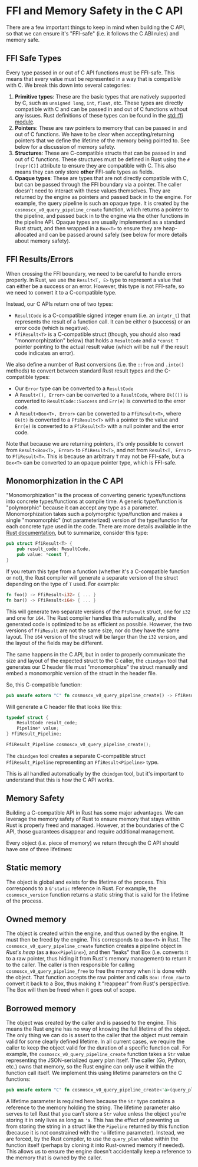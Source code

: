 # FFI and Memory Safety in the C API

There are a few important things to keep in mind when building the C API, so that we can ensure it's "FFI-safe" (i.e. it follows the C ABI rules) and memory safe.

## FFI Safe Types

Every type passed in or out of C API functions must be FFI-safe.
This means that every value must be represented in a way that is compatible with C.
We break this down into several categories:

1. **Primitive types**: These are the basic types that are natively supported by C, such as `unsigned long`, `int`, `float`, etc.
   These types are directly compatible with C and can be passed in and out of C functions without any issues.
   Rust definitions of these types can be found in the [std::ffi module](https://doc.rust-lang.org/stable/std/ffi/index.html).
2. **Pointers**: These are raw pointers to memory that can be passed in and out of C functions.
   We have to be clear when accepting/returning pointers that we define the lifetime of the memory being pointed to.
   See below for a discussion of memory safety.
3. **Structures**: These are C-compatible structs that can be passed in and out of C functions.
   These structures must be defined in Rust using the `#[repr(C)]` attribute to ensure they are compatible with C.
   This also means they can only store **other** FFI-safe types as fields.
4. **Opaque types**: These are types that are not directly compatible with C, but can be passed through the FFI boundary via a pointer.
   The caller doesn't need to interact with these values themselves.
   They are returned by the engine as pointers and passed back in to the engine.
   For example, the query pipeline is such an opaque type.
   It is created by the `cosmoscx_v0_query_pipeline_create` function, which returns a pointer to the pipeline, and passed back in to the engine via the other functions in the pipeline API.
   Opaque types are usually implemented as a standard Rust struct, and then wrapped in a `Box<T>` to ensure they are heap-allocated and can be passed around safely (see below for more details about memory safety).

## FFI Results/Errors

When crossing the FFI boundary, we need to be careful to handle errors properly.
In Rust, we use the `Result<T, E>` type to represent a value that can either be a success or an error.
However, this type is not FFI-safe, so we need to convert it to a C-compatible type.

Instead, our C APIs return one of two types:

* `ResultCode` is a C-compatible signed integer enum (i.e. an `intptr_t`) that represents the result of a function call.
  It can be either `0` (success) or an error code (which is negative).
* `FfiResult<T>` is a C-compatible struct (though, you should also read "monomorphization" below) that holds a `ResultCode` and a `*const T` pointer pointing to the actual result value (which will be null if the result code indicates an error).

We also define a number of Rust conversions (i.e. the `::from` and `.into()` methods) to convert between standard Rust result types and the C-compatible types:

* Our `Error` type can be converted to a `ResultCode`
* A `Result<(), Error>` can be converted to a `ResultCode`, where `Ok(())` is converted to `ResultCode::Success` and `Err(e)` is converted to the error code.
* A `Result<Box<T>, Error>` can be converted to a `FfiResult<T>`, where `Ok(t)` is converted to a `FfiResult<T>` with a pointer to the value and `Err(e)` is converted to a `FfiResult<T>` with a null pointer and the error code.

Note that because we are returning pointers, it's only possible to convert from `Result<Box<T>, Error>` to `FfiResult<T>`, and not from `Result<T, Error>` to `FfiResult<T>`.
This is because an arbitrary `T` may not be FFI-safe, but a `Box<T>` can be converted to an opaque pointer type, which is FFI-safe.

## Monomorphization in the C API

"Monomorphization" is the process of converting generic types/functions into concrete types/functions at compile time.
A generic type/function is "polymorphic" because it can accept any type as a parameter.
Monomorphization takes such a polymorphic type/function and makes a single "monomorphic" (not parameterized) version of the type/function for each concrete type used in the code.
There are more details available in the [Rust documentation](https://doc.rust-lang.org/book/ch10-01-syntax.html#performance-of-code-using-generics), but to summarize, consider this type:

```rust
pub struct FfiResult<T> {
    pub result_code: ResultCode,
    pub value: *const T,
}
```

If you return this type from a function (whether it's a C-compatible function or not), the Rust compiler will generate a separate version of the struct depending on the type of `T` used.
For example:

```rust
fn foo() -> FfiResult<i32> { ... }
fn bar() -> FfiResult<i64> { ... }
```

This will generate two separate versions of the `FfiResult` struct, one for `i32` and one for `i64`.
The Rust compiler handles this automatically, and the generated code is optimized to be as efficient as possible.
However, the two versions of `FfiResult` are not the same size, nor do they have the same layout.
The `i64` version of the struct will be larger than the `i32` version, and the layout of the fields may be different.

The same happens in the C API, but in order to properly communicate the size and layout of the expected struct to the C caller, the `cbindgen` tool that generates our C header file must "monomorphize" the struct manually and embed a monomorphic version of the struct in the header file.

So, this C-compatible function:

```rust
pub unsafe extern "C" fn cosmoscx_v0_query_pipeline_create() -> FfiResult<Pipeline>;
```
Will generate a C header file that looks like this:

```c
typedef struct {
    ResultCode result_code;
    Pipeline* value;
} FfiResult_Pipeline;

FfiResult_Pipeline cosmoscx_v0_query_pipeline_create();
```

The `cbindgen` tool creates a separate C-compatible struct `FfiResult_Pipeline` representing an `FfiResult<Pipeline>` type.

This is all handled automatically by the `cbindgen` tool, but it's important to understand that this is how the C API works.

## Memory Safety

Building a C-compatible API in Rust has some major advantages.
We can leverage the memory safety of Rust to ensure memory that stays within Rust is properly freed and managed.
However, at the boundaries of the C API, those guarantees disappear and require additional management.

Every object (i.e. piece of memory) we return through the C API should have one of three lifetimes:

## Static memory

The object is global and exists for the lifetime of the process.
This corresponds to a `&'static` reference in Rust.
For example, the `cosmoscx_version` function returns a static string that is valid for the lifetime of the process.

## Owned memory

The object is created within the engine, and thus owned by the engine.
It must then be freed by the engine.
This corresponds to a `Box<T>` in Rust.
The `cosmoscx_v0_query_pipeline_create` function creates a pipeline object in _Rust's heap_ (as a `Box<Pipeline>`), and then "leaks" that Box (i.e. converts it to a raw pointer, thus hiding it from Rust's memory management) to return it to the caller.
The caller is then responsible for calling `cosmoscx_v0_query_pipeline_free` to free the memory when it is done with the object.
That function accepts the raw pointer and calls `Box::from_raw` to convert it back to a Box, thus making it "reappear" from Rust's perspective. The Box will then be freed when it goes out of scope.

## Borrowed memory

The object was created by the caller and is passed to the engine.
This means the Rust engine has no way of knowing the full lifetime of the object.
The only thing we can do is assert to the caller that the object must remain valid for some clearly defined lifetime.
In all current cases, we require the caller to keep the object valid for the duration of a specific function call.
For example, the `cosmoscx_v0_query_pipeline_create` function takes a `Str` value representing the JSON-serialized query plan itself.
The caller (Go, Python, etc.) owns that memory, so the Rust engine can only use it within the function call itself.
We implement this using lifetime parameters on the C functions:

```rust
pub unsafe extern "C" fn cosmoscx_v0_query_pipeline_create<'a>(query_plan: Str<'a>, ...) -> Pipeline;
```

A lifetime parameter is required here because the `Str` type contains a reference to the memory holding the string.
The lifetime parameter also serves to tell Rust that you can't store a `Str` value unless the object you're storing it in only lives as long as `'a`.
This has the effect of preventing us from storing the string in a struct like the `Pipeline` returned by this function (because it is not constrained with the `'a` lifetime parameter).
Instead, we are forced, by the Rust compiler, to use the `query_plan` value within the function itself (perhaps by cloning it into Rust-owned memory if needed).
This allows us to ensure the engine doesn't accidentally keep a reference to the memory that is owned by the caller.